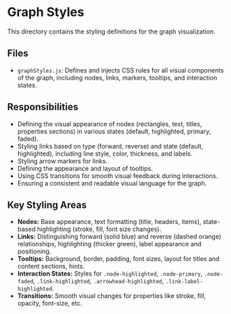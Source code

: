 # Graph Styles

This directory contains the styling definitions for the graph visualization.

## Files

- `graphStyles.js`: Defines and injects CSS rules for all visual components of the graph, including nodes, links, markers, tooltips, and interaction states.

## Responsibilities

- Defining the visual appearance of nodes (rectangles, text, titles, properties sections) in various states (default, highlighted, primary, faded).
- Styling links based on type (forward, reverse) and state (default, highlighted), including line style, color, thickness, and labels.
- Styling arrow markers for links.
- Defining the appearance and layout of tooltips.
- Using CSS transitions for smooth visual feedback during interactions.
- Ensuring a consistent and readable visual language for the graph.

## Key Styling Areas

- **Nodes:** Base appearance, text formatting (title, headers, items), state-based highlighting (stroke, fill, font size changes).
- **Links:** Distinguishing forward (solid blue) and reverse (dashed orange) relationships, highlighting (thicker green), label appearance and positioning.
- **Tooltips:** Background, border, padding, font sizes, layout for titles and content sections, hints.
- **Interaction States:** Styles for `.node-highlighted`, `.node-primary`, `.node-faded`, `.link-highlighted`, `.arrowhead-highlighted`, `.link-label-highlighted`.
- **Transitions:** Smooth visual changes for properties like stroke, fill, opacity, font-size, etc.
